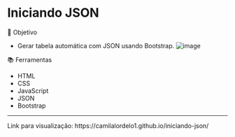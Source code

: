 # Iniciando JSON

  📌 Objetivo
  - Gerar tabela automática com JSON usando Bootstrap.
    ![image](https://user-images.githubusercontent.com/64118360/127188391-4b51cb67-95c3-467a-b16a-24abd1c5211b.png)



 📚 Ferramentas
 - HTML
 - CSS
 - JavaScript
 - JSON
 - Bootstrap

<hr>
Link para visualização: https://camilalordelo1.github.io/iniciando-json/

